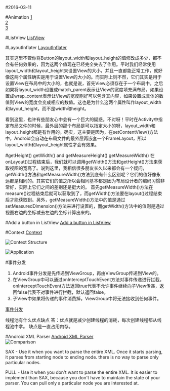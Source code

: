 #2016-03-11

#Animation
[1](http://blog.csdn.net/guolin_blog/article/details/43536355)  
[2](http://blog.csdn.net/guolin_blog/article/details/43816093)  
[3](http://blog.csdn.net/guolin_blog/article/details/44171115)  

#ListView
[ListView](http://blog.csdn.net/guolin_blog/article/details/44996879)  

#LayoutInflater
[LayoutInflater](http://blog.csdn.net/guolin_blog/article/details/12921889)  

其实这里不管你将Button的layout_width和layout_height的值修改成多少，都不会有任何效果的，因为这两个值现在已经完全失去了作用。平时我们经常使用layout_width和layout_height来设置View的大小，并且一直都能正常工作，就好像这两个属性确实是用于设置View的大小的。而实际上则不然，它们其实是用于设置View在布局中的大小的，也就是说，首先View必须存在于一个布局中，之后如果将layout_width设置成match_parent表示让View的宽度填充满布局，如果设置成wrap_content表示让View的宽度刚好可以包含其内容，如果设置成具体的数值则View的宽度会变成相应的数值。这也是为什么这两个属性叫作layout_width和layout_height，而不是width和height。  

看到这里，也许有些朋友心中会有一个巨大的疑惑。不对呀！平时在Activity中指定布局文件的时候，最外层的那个布局是可以指定大小的呀，layout_width和layout_height都是有作用的。确实，这主要是因为，在setContentView()方法中，Android会自动在布局文件的最外层再嵌套一个FrameLayout，所以layout_width和layout_height属性才会有效果。

#getHeight() getWidth() and getMeasureHeight() getMeasureWidth()
在onLayout()过程结束后，我们就可以调用getWidth()方法和getHeight()方法来获取视图的宽高了。说到这里，我相信很多朋友长久以来都会有一个疑问，getWidth()方法和getMeasureWidth()方法到底有什么区别呢？它们的值好像永远都是相同的。其实它们的值之所以会相同基本都是因为布局设计者的编码习惯非常好，实际上它们之间的差别还是挺大的。
首先getMeasureWidth()方法在measure()过程结束后就可以获取到了，而getWidth()方法要在layout()过程结束后才能获取到。另外，getMeasureWidth()方法中的值是通过setMeasuredDimension()方法来进行设置的，而getWidth()方法中的值则是通过视图右边的坐标减去左边的坐标计算出来的。  

#Add a button in ListView
[Add a button in ListView](http://blog.csdn.net/guolin_blog/article/details/17357967)

#Context
[Context](http://blog.csdn.net/guolin_blog/article/details/47028975)  

![Context Structure](http://img.blog.csdn.net/20151022212109519?watermark/2/text/aHR0cDovL2Jsb2cuY3Nkbi5uZXQv/font/5a6L5L2T/fontsize/400/fill/I0JBQkFCMA==/dissolve/70/gravity/SouthEast)  

![Application](http://img.blog.csdn.net/20151108174114045?watermark/2/text/aHR0cDovL2Jsb2cuY3Nkbi5uZXQv/font/5a6L5L2T/fontsize/400/fill/I0JBQkFCMA==/dissolve/70/gravity/SouthEast)

#事件分发
1. Android事件分发是先传递到ViewGroup，再由ViewGroup传递到View的。
2. 在ViewGroup中可以通过onInterceptTouchEvent方法对事件传递进行拦截，onInterceptTouchEvent方法返回true代表不允许事件继续向子View传递，返回false代表不对事件进行拦截，默认返回false。
3. 子View中如果将传递的事件消费掉，ViewGroup中将无法接收到任何事件。  

[事件分发](http://blog.csdn.net/guolin_blog/article/details/9153747)

线程池有什么优点缺点
答：优点就是减少创建线程的消耗，每次创建线程都从线程池中拿。
缺点是一直占用内存。  

#Android XML Parser
[Android XML Parser](http://blog.csdn.net/coder_pig/article/details/48292279)  
![Comparison](http://7xjqvu.com1.z0.glb.clouddn.com/15-9-8/1274926.jpg)

SAX - Use it when you want to parse the entire XML. Once it starts parsing, it parses from starting node to ending node. there is no way to parse only particular nodes.

PULL - Use it when you don't want to parse the entire XML. It is easier to implement than SAX, because you don't have to maintain the state of your parser. You can pull only a particular node you are interested at.
